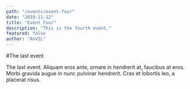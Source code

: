 ```yaml
---
path: "/events/event-four"
date: "2019-11-12"
title: "Event Four"
description: "This is the fourth event."
featured: false
author: "AnVIL"
---
```


#The last event

The last event. Aliquam eros ante, ornare in hendrerit at, faucibus at eros. Morbi gravida augue in nunc pulvinar hendrerit. Cras et lobortis leo, a placerat risus.
